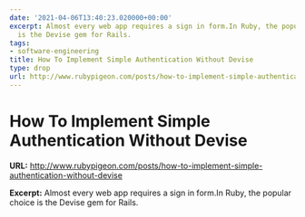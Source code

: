 ```yaml
---
date: '2021-04-06T13:40:23.020000+00:00'
excerpt: Almost every web app requires a sign in form.In Ruby, the popular choice
  is the Devise gem for Rails.
tags:
- software-engineering
title: How To Implement Simple Authentication Without Devise
type: drop
url: http://www.rubypigeon.com/posts/how-to-implement-simple-authentication-without-devise
---
```


# How To Implement Simple Authentication Without Devise

**URL:** http://www.rubypigeon.com/posts/how-to-implement-simple-authentication-without-devise

**Excerpt:** Almost every web app requires a sign in form.In Ruby, the popular choice is the Devise gem for Rails.
